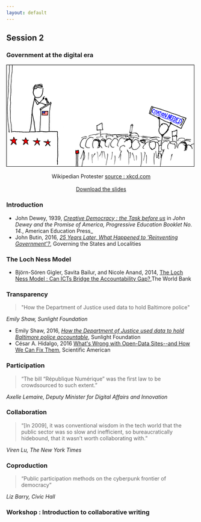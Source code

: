 ```yaml
---
layout: default
---
```


## Session 2

### Government at the digital era
![](img/wikipedian_protester.png)
<center>Wikipedian Protester <a href="http://xkcd.com/285/">source : xkcd.com</a> </center>
<br>
<center><i class="fa fa-download fa-1x" aria-hidden="true"></i> <a href="/img/slides.pdf">Download the slides</a> </center>


### Introduction

- John Dewey, 1939, [_Creative Democracy : the Task before us_](http://pages.uoregon.edu/koopman/courses_readings/dewey/dewey_creative_democracy.pdf) in _John Dewey and the Promise of America, Progressive Education Booklet No. 14._, American Education Press_
- John Butin, 2016, [*25 Years Later, What Happened to 'Reinventing Government'?*](http://www.governing.com/topics/mgmt/gov-reinventing-government-book.html), Governing the States and Localities


### The Loch Ness Model

- Björn-Sören Gigler, Savita Bailur, and Nicole Anand, 2014, [The Loch Ness Model : Can ICTs Bridge the Accountability Gap?](*https://openknowledge.worldbank.org/bitstream/handle/10986/20113/901750WP0Box385308B00PUBLIC00loch0ness.pdf?sequence=1&isAllowed=y*),The World Bank


### Transparency
> "How the Department of Justice used data to hold Baltimore police"

*Emily Shaw, Sunlight Foundation*

- Emily Shaw, 2016, [*How the Department of Justice used data to hold Baltimore police accountable*](https://sunlightfoundation.com/2016/08/17/how-the-doj-used-data-to-hold-baltimore-police-accountable/), Sunlight Foundation  
-  César A. Hidalgo, 2016 [What's Wrong with Open-Data Sites--and How We Can Fix Them](http://blogs.scientificamerican.com/guest-blog/what-s-wrong-with-open-data-sites-and-how-we-can-fix-them/), Scientific American

### Participation
>“The bill “République Numérique” was the first law to be crowdsourced to such extent.”

_Axelle Lemaire, Deputy Minister for Digital Affairs and Innovation_


### Collaboration
>“[In 2009], it was conventional wisdom in the tech world that the public sector was so slow and inefficient, so bureaucratically hidebound, that it wasn’t worth collaborating with.”

_Viren Lu, The New York Times_


### Coproduction
>“Public participation methods on the cyberpunk frontier of democracy”

_Liz Barry, Civic Hall_


### Workshop : Introduction to collaborative writing
